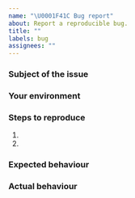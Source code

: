 ```yaml
---
name: "\U0001F41C Bug report"
about: Report a reproducible bug.
title: ""
labels: bug
assignees: ""
---
```


### Subject of the issue

<!-- Describe your issue here. -->

### Your environment

<!--
* Please provide the version of the package used and output of `algokit doctor` command response,
* This will give us a good idea about your environment
-->

### Steps to reproduce

1.
2.

### Expected behaviour

### Actual behaviour
